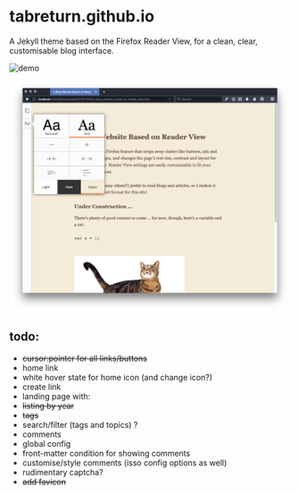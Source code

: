 # tabreturn.github.io
A Jekyll theme based on the Firefox Reader View, for a clean, clear,
customisable blog interface.

![demo](https://tabreturn.github.io/)

![screenshot](screenshot.png)

## todo:
* ~~cursor:pointer for all links/buttons~~
* home link
 * white hover state for home icon (and change icon?)
 * create link
* landing page with:
 * ~~listing by year~~
 * ~~tags~~
 * search/filter (tags and topics) ?
* comments
 * global config
 * front-matter condition for showing comments
 * customise/style comments (isso config options as well)
 * rudimentary captcha?
* ~~add favicon~~
